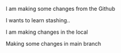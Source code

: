 I am making some changes from the Github

I wants to learn stashing..

I am making changes in the local

Making some changes in main branch
